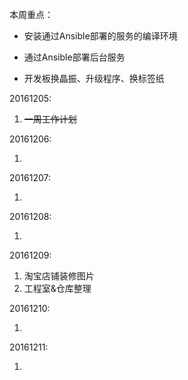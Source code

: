 本周重点：

* 安装通过Ansible部署的服务的编译环境

* 通过Ansible部署后台服务

* 开发板换晶振、升级程序、换标签纸


20161205:

1. ~~一周工作计划~~

20161206:

1. 

20161207:

1. 

20161208:

1. 

20161209:

1. 淘宝店铺装修图片
2. 工程室&仓库整理

20161210:

1. 

20161211:

1. 



